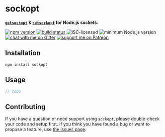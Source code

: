 # sockopt

**[`getsockopt`](https://linux.die.net/man/3/getsockopt) & [`setsockopt`](https://linux.die.net/man/3/setsockopt) for Node.js sockets.**

[![npm version](https://img.shields.io/npm/v/sockopt.svg)](https://www.npmjs.com/package/sockopt)
[![build status](https://api.travis-ci.org/derhuerst/sockopt.svg?branch=master)](https://travis-ci.org/derhuerst/sockopt)
![ISC-licensed](https://img.shields.io/github/license/derhuerst/sockopt.svg)
![minimum Node.js version](https://img.shields.io/node/v/sockopt.svg)
[![chat with me on Gitter](https://img.shields.io/badge/chat%20with%20me-on%20gitter-512e92.svg)](https://gitter.im/derhuerst)
[![support me on Patreon](https://img.shields.io/badge/support%20me-on%20patreon-fa7664.svg)](https://patreon.com/derhuerst)


## Installation

```shell
npm install sockopt
```


## Usage

```js
// todo
```


## Contributing

If you have a question or need support using `sockopt`, please double-check your code and setup first. If you think you have found a bug or want to propose a feature, use [the issues page](https://github.com/derhuerst/sockopt/issues).
